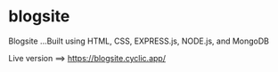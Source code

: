 # blogsite

 Blogsite ...Built using HTML, CSS, EXPRESS.js,  NODE.js, and MongoDB
 
 Live version ==> https://blogsite.cyclic.app/
